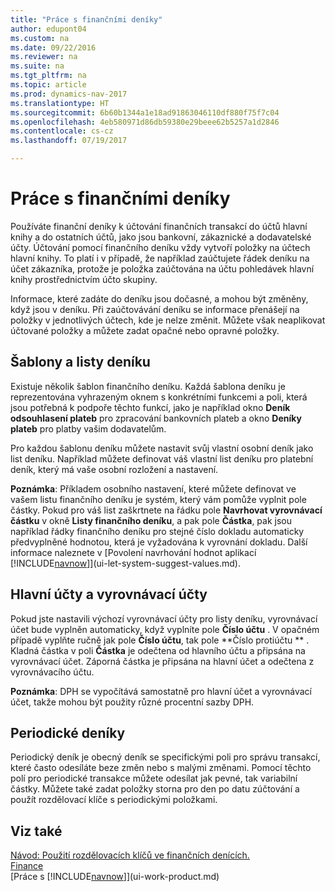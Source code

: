 ```yaml
---
title: "Práce s finančními deníky"
author: edupont04
ms.custom: na
ms.date: 09/22/2016
ms.reviewer: na
ms.suite: na
ms.tgt_pltfrm: na
ms.topic: article
ms.prod: dynamics-nav-2017
ms.translationtype: HT
ms.sourcegitcommit: 6b60b1344a1e18ad91863046110df880f75f7c04
ms.openlocfilehash: 4eb580971d86db59380e29beee62b5257a1d2846
ms.contentlocale: cs-cz
ms.lasthandoff: 07/19/2017

---
```


# <a name="work-with-general-journals"></a>Práce s finančními deníky
Používáte finanční deníky k účtování finančních transakcí do účtů hlavní knihy a do ostatních účtů, jako jsou bankovní, zákaznické a dodavatelské účty. Účtování pomocí finančního deníku vždy vytvoří položky na účtech hlavní knihy.  To platí i v případě, že například zaúčtujete řádek deníku na účet zákazníka, protože je položka zaúčtována na účtu pohledávek hlavní knihy prostřednictvím účto skupiny.

Informace, které zadáte do deníku jsou dočasné, a mohou být změněny, když jsou v deníku.  Při zaúčtovávání deníku se informace přenášejí na položky v jednotlivých účtech, kde je nelze změnit. Můžete však neaplikovat účtované položky a můžete zadat opačné nebo opravné položky.

## <a name="journal-templates-and-batches"></a>Šablony a listy deníku
Existuje několik šablon finančního deníku.  Každá šablona deníku je reprezentována vyhrazeným oknem s konkrétními funkcemi a poli, která jsou potřebná k podpoře těchto funkcí, jako je například okno **Deník odsouhlasení plateb** pro zpracování bankovních plateb a okno **Deníky plateb** pro platby vašim dodavatelům. 

Pro každou šablonu deníku můžete nastavit svůj vlastní osobní deník jako list deníku. Například můžete definovat váš vlastní list deníku pro platební deník, který má vaše osobní rozložení a nastavení. 

**Poznámka**: Příkladem osobního nastavení, které můžete definovat ve vašem listu finančního deníku je systém, který vám pomůže vyplnit pole částky. Pokud pro váš list zaškrtnete na řádku pole **Navrhovat vyrovnávací částku** v okně **Listy finančního deníku**, a pak pole **Částka**, pak jsou například řádky finančního deníku pro stejné číslo dokladu automaticky předvyplněné hodnotou, která je vyžadována k vyrovnání dokladu. Další informace naleznete v [Povolení navrhování hodnot aplikací [!INCLUDE[navnow](includes/navnow_md.md)]](ui-let-system-suggest-values.md).

## <a name="main-accounts-and-balancing-accounts"></a>Hlavní účty a vyrovnávací účty
Pokud jste nastavili výchozí vyrovnávací účty pro listy deníku, vyrovnávací účet bude vyplněn automaticky, když vyplníte pole **Číslo účtu** . V opačném případě vyplňte ručně jak pole **Číslo účtu**, tak pole **Číslo protiúčtu ** . Kladná částka v poli **Částka** je odečtena od hlavního účtu a připsána na vyrovnávací účet. Záporná částka je připsána na hlavní účet a odečtena z vyrovnávacího účtu.

**Poznámka**: DPH se vypočítává samostatně pro hlavní účet a vyrovnávací účet, takže mohou být použity různé procentní sazby DPH.

## <a name="recurring-journals"></a>Periodické deníky
Periodický deník je obecný deník se specifickými poli pro správu transakcí, které často odesíláte beze změn nebo s malými změnami.  Pomocí těchto polí pro periodické transakce můžete odesílat jak pevné, tak variabilní částky. Můžete také zadat položky storna pro den po datu zúčtování a použít rozdělovací klíče s periodickými položkami.

## <a name="see-also"></a>Viz také
[Návod: Použití rozdělovacích klíčů ve finančních denících.](ui-how-use-allocation-keys-general-journals.md)  
[Finance](Finance.md)  
[Práce s [!INCLUDE[navnow](includes/navnow_md.md)]](ui-work-product.md)

